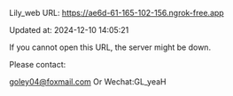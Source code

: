 Lily_web URL: https://ae6d-61-165-102-156.ngrok-free.app

Updated at: 2024-12-10 14:05:21

If you cannot open this URL, the server might be down.

Please contact: 

goley04@foxmail.com Or Wechat:GL_yeaH